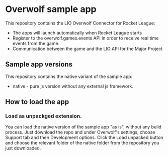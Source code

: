 # Overwolf sample app

This repository contains the LIO Overwolf Connector for Rocket League:

- The apps will launch automatically when Rocket League starts
- Register to the overwolf.games.events API in order to receive real time events from the game.
- Communication between the game and the LIO API for the Major Project

## Sample app versions

This repository contains the native variant of the sample app:

* native - pure js version without any external js framework.

## How to load the app

### Load as unpackged extension.

You can load the native version of the sample app "as is", without any build process. Just download the repo and under Overwolf's settings, choose Support tab and then Development options. Click the Load unpacked button and choose the relevant folder of the native folder from the repository you just downloaded.
